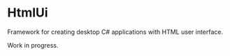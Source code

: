 # HtmlUi
Framework for creating desktop C# applications with HTML user interface.

Work in progress.
